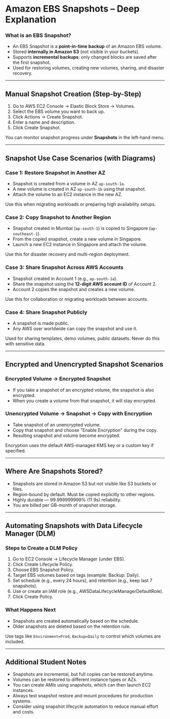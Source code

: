 # Amazon EBS Snapshots – Deep Explanation

### What is an EBS Snapshot?

* An EBS Snapshot is a **point-in-time backup** of an Amazon EBS volume.
* Stored **internally in Amazon S3** (not visible in your buckets).
* Supports **incremental backups**: only changed blocks are saved after the first snapshot.
* Used for restoring volumes, creating new volumes, sharing, and disaster recovery.

---

## Manual Snapshot Creation (Step-by-Step)

1. Go to AWS EC2 Console → Elastic Block Store → Volumes.
2. Select the EBS volume you want to back up.
3. Click Actions → Create Snapshot.
4. Enter a name and description.
5. Click Create Snapshot.

You can monitor snapshot progress under **Snapshots** in the left-hand menu.

---

## Snapshot Use Case Scenarios (with Diagrams)

### Case 1: Restore Snapshot in Another AZ

* Snapshot is created from a volume in AZ `ap-south-1a`.
* A new volume is created in AZ `ap-south-1b` using that snapshot.
* Attach the volume to an EC2 instance in the new AZ.

Use this when migrating workloads or preparing high availability setups.

### Case 2: Copy Snapshot to Another Region

* Snapshot created in Mumbai (`ap-south-1`) is copied to Singapore (`ap-southeast-1`).
* From the copied snapshot, create a new volume in Singapore.
* Launch a new EC2 instance in Singapore and attach the volume.

Use this for disaster recovery and multi-region deployment.

### Case 3: Share Snapshot Across AWS Accounts

* Snapshot created in Account 1 (e.g., `ap-south-1a`).
* Share the snapshot using the **12-digit AWS account ID** of Account 2.
* Account 2 copies the snapshot and creates a new volume.

Use this for collaboration or migrating workloads between accounts.

### Case 4: Share Snapshot Publicly

* A snapshot is made public.
* Any AWS user worldwide can copy the snapshot and use it.

Used for sharing templates, demo volumes, public datasets. Never do this with sensitive data.

---

## Encrypted and Unencrypted Snapshot Scenarios

### Encrypted Volume → Encrypted Snapshot

* If you take a snapshot of an encrypted volume, the snapshot is also encrypted.
* When you create a volume from that snapshot, it will stay encrypted.

### Unencrypted Volume → Snapshot → Copy with Encryption

* Take snapshot of an unencrypted volume.
* Copy that snapshot and choose "Enable Encryption" during the copy.
* Resulting snapshot and volume become encrypted.

Encryption uses the default AWS-managed KMS key or a custom key if specified.

---

## Where Are Snapshots Stored?

* Snapshots are stored in Amazon S3 but not visible like S3 buckets or files.
* Region-bound by default. Must be copied explicitly to other regions.
* Highly durable — 99.999999999% (11 9s) reliability.
* You are billed per GB-month of snapshot storage.

---

## Automating Snapshots with Data Lifecycle Manager (DLM)

### Steps to Create a DLM Policy

1. Go to EC2 Console → Lifecycle Manager (under EBS).
2. Click Create Lifecycle Policy.
3. Choose EBS Snapshot Policy.
4. Target EBS volumes based on tags (example: Backup: Daily).
5. Set schedule (e.g., every 24 hours), and retention (e.g., keep last 7 snapshots).
6. Use or create an IAM role (e.g., AWSDataLifecycleManagerDefaultRole).
7. Click Create Policy.

### What Happens Next

* Snapshots are created automatically based on the schedule.
* Older snapshots are deleted based on the retention rule.

Use tags like `Environment=Prod`, `Backup=Daily` to control which volumes are included.

---

## Additional Student Notes

* Snapshots are incremental, but full copies can be restored anytime.
* Volumes can be restored to different instance types or AZs.
* You can create AMIs using snapshots, which can then launch EC2 instances.
* Always test snapshot restore and mount procedures for production systems.
* Consider using snapshot lifecycle automation to reduce manual effort and costs.

